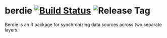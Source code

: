 berdie [![Build Status](https://travis-ci.org/robertzk/berdie.svg?branch=master)](https://travis-ci.org/robertzk/berdie) ![Release Tag](https://img.shields.io/github/tag/robertzk/berdie.svg)
========

Berdie is an R package for synchronizing data sources across two separate layers.
